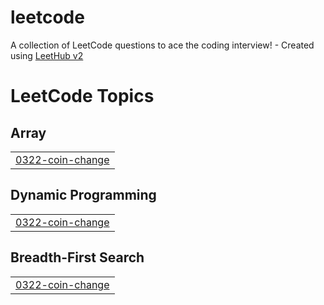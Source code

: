 # leetcode
A collection of LeetCode questions to ace the coding interview! - Created using [LeetHub v2](https://github.com/arunbhardwaj/LeetHub-2.0)

<!---LeetCode Topics Start-->
# LeetCode Topics
## Array
|  |
| ------- |
| [0322-coin-change](https://github.com/solankiram2023/leetcode/tree/master/0322-coin-change) |
## Dynamic Programming
|  |
| ------- |
| [0322-coin-change](https://github.com/solankiram2023/leetcode/tree/master/0322-coin-change) |
## Breadth-First Search
|  |
| ------- |
| [0322-coin-change](https://github.com/solankiram2023/leetcode/tree/master/0322-coin-change) |
<!---LeetCode Topics End-->
